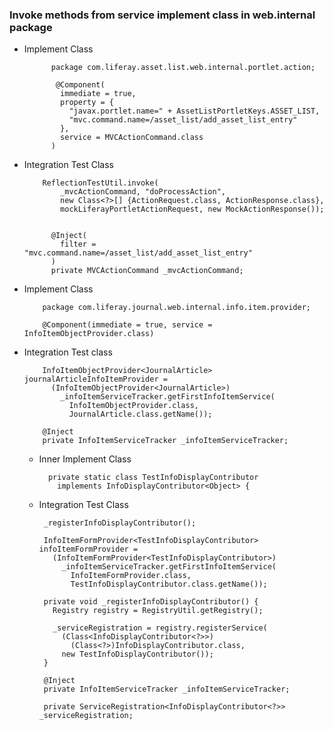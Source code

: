 ### Invoke methods from service implement class in web.internal package

- Implement Class

            package com.liferay.asset.list.web.internal.portlet.action;

             @Component(
              immediate = true,
              property = {
                "javax.portlet.name=" + AssetListPortletKeys.ASSET_LIST,
                "mvc.command.name=/asset_list/add_asset_list_entry"
              },
              service = MVCActionCommand.class
            )

- Integration Test Class

          ReflectionTestUtil.invoke(
              _mvcActionCommand, "doProcessAction",
              new Class<?>[] {ActionRequest.class, ActionResponse.class},
              mockLiferayPortletActionRequest, new MockActionResponse());


            @Inject(
              filter = "mvc.command.name=/asset_list/add_asset_list_entry"
            )
            private MVCActionCommand _mvcActionCommand;
                        
- Implement Class

          package com.liferay.journal.web.internal.info.item.provider;
          
          @Component(immediate = true, service = InfoItemObjectProvider.class)
            
- Integration Test class

          InfoItemObjectProvider<JournalArticle> journalArticleInfoItemProvider =
            (InfoItemObjectProvider<JournalArticle>)
              _infoItemServiceTracker.getFirstInfoItemService(
                InfoItemObjectProvider.class,
                JournalArticle.class.getName());        
          
          @Inject
          private InfoItemServiceTracker _infoItemServiceTracker;
          
          
  - Inner Implement Class

          private static class TestInfoDisplayContributor
            implements InfoDisplayContributor<Object> {
    
   - Integration Test Class
   
          _registerInfoDisplayContributor();

          InfoItemFormProvider<TestInfoDisplayContributor> infoItemFormProvider =
            (InfoItemFormProvider<TestInfoDisplayContributor>)
              _infoItemServiceTracker.getFirstInfoItemService(
                InfoItemFormProvider.class,
                TestInfoDisplayContributor.class.getName());
    
          private void _registerInfoDisplayContributor() {
            Registry registry = RegistryUtil.getRegistry();

            _serviceRegistration = registry.registerService(
              (Class<InfoDisplayContributor<?>>)
                (Class<?>)InfoDisplayContributor.class,
              new TestInfoDisplayContributor());
          }

          @Inject
          private InfoItemServiceTracker _infoItemServiceTracker;

          private ServiceRegistration<InfoDisplayContributor<?>> _serviceRegistration;
